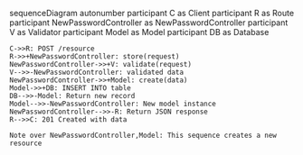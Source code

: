 sequenceDiagram
    autonumber
    participant C as Client
    participant R as Route
    participant NewPasswordController as NewPasswordController
    participant V as Validator
    participant Model as Model
    participant DB as Database
    
    C->>R: POST /resource
    R->>+NewPasswordController: store(request)
    NewPasswordController->>+V: validate(request)
    V-->>-NewPasswordController: validated data
    NewPasswordController->>+Model: create(data)
    Model->>+DB: INSERT INTO table
    DB-->>-Model: Return new record
    Model-->>-NewPasswordController: New model instance
    NewPasswordController-->>-R: Return JSON response
    R-->>C: 201 Created with data
    
    Note over NewPasswordController,Model: This sequence creates a new resource
  